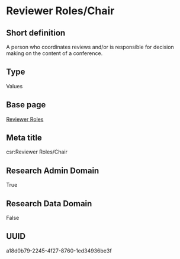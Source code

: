 # Reviewer Roles/Chair
## Short definition
A person who coordinates reviews and/or is responsible for decision making on the content of a conference.
## Type
Values
## Base page
[Reviewer Roles](https://github.com/EuroCRIS/CASRAI-Dictionairies/blob/main/Objects/Reviewer%20Roles.md)
## Meta title
csr:Reviewer Roles/Chair
## Research Admin Domain
True
## Research Data Domain
False
## UUID
a18d0b79-2245-4f27-8760-1ed34936be3f
